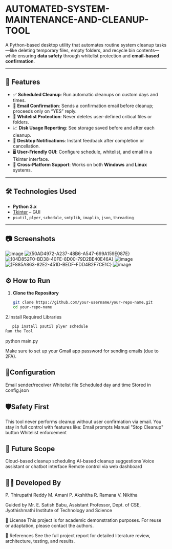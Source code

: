 # AUTOMATED-SYSTEM-MAINTENANCE-AND-CLEANUP-TOOL

A Python-based desktop utility that automates routine system cleanup tasks—like deleting temporary files, empty folders, and recycle bin contents—while ensuring **data safety** through whitelist protection and **email-based confirmation**.

---

## 🚀 Features

- ✅ **Scheduled Cleanup**: Run automatic cleanups on custom days and times.
- 📧 **Email Confirmation**: Sends a confirmation email before cleanup; proceeds only on “YES” reply.
- 🧾 **Whitelist Protection**: Never deletes user-defined critical files or folders.
- 📈 **Disk Usage Reporting**: See storage saved before and after each cleanup.
- 🔔 **Desktop Notifications**: Instant feedback after completion or cancellation.
- 🖥️ **User-Friendly GUI**: Configure schedule, whitelist, and email in a Tkinter interface.
- 🧰 **Cross-Platform Support**: Works on both **Windows** and **Linux** systems.

---

## 🛠️ Technologies Used

- **Python 3.x**
- [Tkinter](https://docs.python.org/3/library/tkinter.html) – GUI
- `psutil`, `plyer`, `schedule`, `smtplib`, `imaplib`, `json`, `threading`

---

## 📷 Screenshots
![image](https://github.com/user-attachments/assets/37f06ec3-41f1-490e-a0cb-95958a98ab1c)
![{50AD4972-A237-48B6-A547-699A159E087E}](https://github.com/user-attachments/assets/94b78266-64aa-4e72-b390-bf8031177436)
![{04D852F0-BD38-40FE-8D00-79D2BE40E46A}](https://github.com/user-attachments/assets/7641f23f-0859-4e23-8e29-47a221ea83d1)
![image](https://github.com/user-attachments/assets/4cff15db-8846-4bc3-a145-91628b91c791)
![{F885A863-82E2-451D-BEDF-FDD4B2F7CE1C}](https://github.com/user-attachments/assets/e305c644-2d87-4ccc-9d79-d74440046e5f)
![image](https://github.com/user-attachments/assets/118dc853-3ef9-4816-b84e-476164e61e5c)


## ⚙️ How to Run

1. **Clone the Repository**
   ```bash
   git clone https://github.com/your-username/your-repo-name.git
   cd your-repo-name
2.Install Required Libraries

```bash
   pip install psutil plyer schedule
Run the Tool
```
   python main.py

Make sure to set up your Gmail app password for sending emails (due to 2FA).

## 🧾Configuration

Email sender/receiver
Whitelist file
Scheduled day and time
Stored in config.json

## 🛡️Safety First

This tool never performs cleanup without user confirmation via email. You stay in full control with features like:
Email prompts
Manual "Stop Cleanup" button
Whitelist enforcement

## 📌 Future Scope

Cloud-based cleanup scheduling
AI-based cleanup suggestions
Voice assistant or chatbot interface
Remote control via web dashboard

## 👨‍💻 Developed By

P. Thirupathi Reddy
M. Amani
P. Akshitha
R. Ramana
V. Nikitha

Guided by Mr. E. Satish Babu, Assistant Professor, Dept. of CSE, Jyothishmathi Institute of Technology and Science

📄 License
This project is for academic demonstration purposes.
For reuse or adaptation, please contact the authors.

🔗 References
See the full project report for detailed literature review, architecture, testing, and results.

